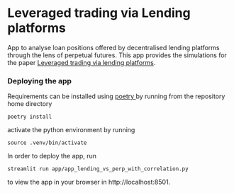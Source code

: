 # Leveraged trading via Lending platforms
App to analyse loan positions offered by decentralised lending platforms through the lens of perpetual futures. 
This app provides the simulations for the paper [Leveraged trading via lending platforms]().

### Deploying the app
Requirements can be installed using [poetry ](https://python-poetry.org) by running from the repository home directory
```
poetry install
```
activate the python environment by running 
```
source .venv/bin/activate
```

In order to deploy the app, run
```
streamlit run app/app_lending_vs_perp_with_correlation.py
```
to view the app in your browser in  http://localhost:8501.

